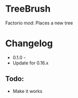 # TreeBrush
Factorio mod: Places a new tree

# Changelog
* 0.1.0 -
* Update for 0.16.x

## Todo:
* Make it works
